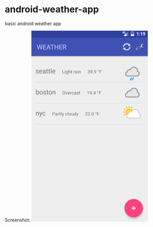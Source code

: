 # android-weather-app
basic android weather app

Screenshot:
![Image of application](https://raw.githubusercontent.com/northwestbased/android-weather-app/master/screenshot%201.png)
